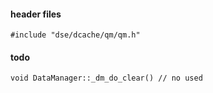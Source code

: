 #### header files
```
#include "dse/dcache/qm/qm.h"
```

#### todo
```
void DataManager::_dm_do_clear() // no used
```
